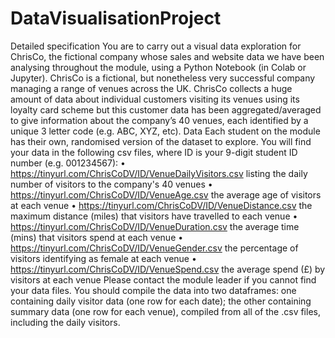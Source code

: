 # DataVisualisationProject
Detailed specification
You are to carry out a visual data exploration for ChrisCo, the fictional company whose sales and website data we have been analysing throughout the module, using a Python Notebook (in Colab or Jupyter).
ChrisCo is a fictional, but nonetheless very successful company managing a range of venues across the UK. ChrisCo collects a huge amount of data about individual customers visiting its venues using its loyalty card scheme but this customer data has been aggregated/averaged to give information about the company’s 40 venues, each identified by a unique 3 letter code (e.g. ABC, XYZ, etc).
Data
Each student on the module has their own, randomised version of the dataset to explore. You will find your data in the following csv files, where ID is your 9-digit student ID number (e.g. 001234567):
• https://tinyurl.com/ChrisCoDV/ID/VenueDailyVisitors.csv listing the daily number of visitors to the company's 40 venues
• https://tinyurl.com/ChrisCoDV/ID/VenueAge.csv the average age of visitors at each venue
• https://tinyurl.com/ChrisCoDV/ID/VenueDistance.csv
the maximum distance (miles) that visitors have travelled to each venue
• https://tinyurl.com/ChrisCoDV/ID/VenueDuration.csv the average time (mins) that visitors spend at each venue
• https://tinyurl.com/ChrisCoDV/ID/VenueGender.csv
the percentage of visitors identifying as female at each venue
• https://tinyurl.com/ChrisCoDV/ID/VenueSpend.csv the average spend (£) by visitors at each venue
Please contact the module leader if you cannot find your data files.
You should compile the data into two dataframes: one containing daily visitor data (one row for each date); the other containing summary data (one row for each venue), compiled from all of the .csv files, including the daily visitors.
